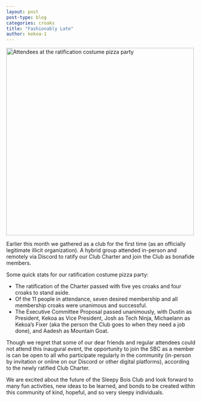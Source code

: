 ```yaml
---
layout: post
post-type: blog
categories: croaks
title: "Fashionably Late"
author: kekoa-1
---
```


<img src="https://lh3.googleusercontent.com/pw/ABLVV86DdP0QFcqG5svYcUaivQEvGR65F5LNtBd4AHqZWeAi1APbfK3i87rPp699M8y0yi0QTfrpWVGxp78PQ_tTQ609A5bZJPvPk2Ixx3EwofeadW2DlQRqHB6QWTgkpxTsvtbRr2KLnVsu4aqk0rzHuXHZ=w2194-h1646-s-no-gm?authuser=0" alt="Attendees at the ratification costume pizza party" width="500"/>

Earlier this month we gathered as a club for the first time (as an officially legitimate illicit organization). A hybrid group attended in-person and remotely via Discord to ratify our Club Charter and join the Club as bonafide members.

Some quick stats for our ratification costume pizza party:

- The ratification of the Charter passed with five yes croaks and four croaks to stand aside.
- Of the 11 people in attendance, seven desired membership and all membership croaks were unanimous and successful. 
- The Executive Committee Proposal passed unanimously, with Dustin as President, Kekoa as Vice President, Josh as Tech Ninja, Michaelann as Kekoa’s Fixer (aka the person the Club goes to when they need a job done), and Aadesh as Mountain Goat. 

Though we regret that some of our dear friends and regular attendees could not attend this inaugural event, the opportunity to join the SBC as a member is can be open to all who participate regularly in the community (in-person by invitation or online on our Discord or other digital platforms), according to the newly ratified Club Charter.

We are excited about the future of the Sleepy Bois Club and look forward to many fun activities, new ideas to be learned, and bonds to be created within this community of kind, hopeful, and so very sleepy individuals.
